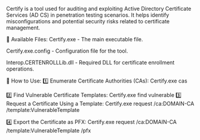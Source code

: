 Certify is a tool used for auditing and exploiting Active Directory Certificate Services (AD CS) in penetration testing scenarios. It helps identify misconfigurations and potential security risks related to certificate management.

📌 Available Files:
Certify.exe - The main executable file.

Certify.exe.config - Configuration file for the tool.

Interop.CERTENROLLLib.dll - Required DLL for certificate enrollment operations.

🚀 How to Use:
1️⃣ Enumerate Certificate Authorities (CAs):
Certify.exe cas

2️⃣ Find Vulnerable Certificate Templates:
Certify.exe find vulnerable
3️⃣ Request a Certificate Using a Template:
Certify.exe request /ca:DOMAIN-CA /template:VulnerableTemplate

4️⃣ Export the Certificate as PFX:
Certify.exe request /ca:DOMAIN-CA /template:VulnerableTemplate /pfx
